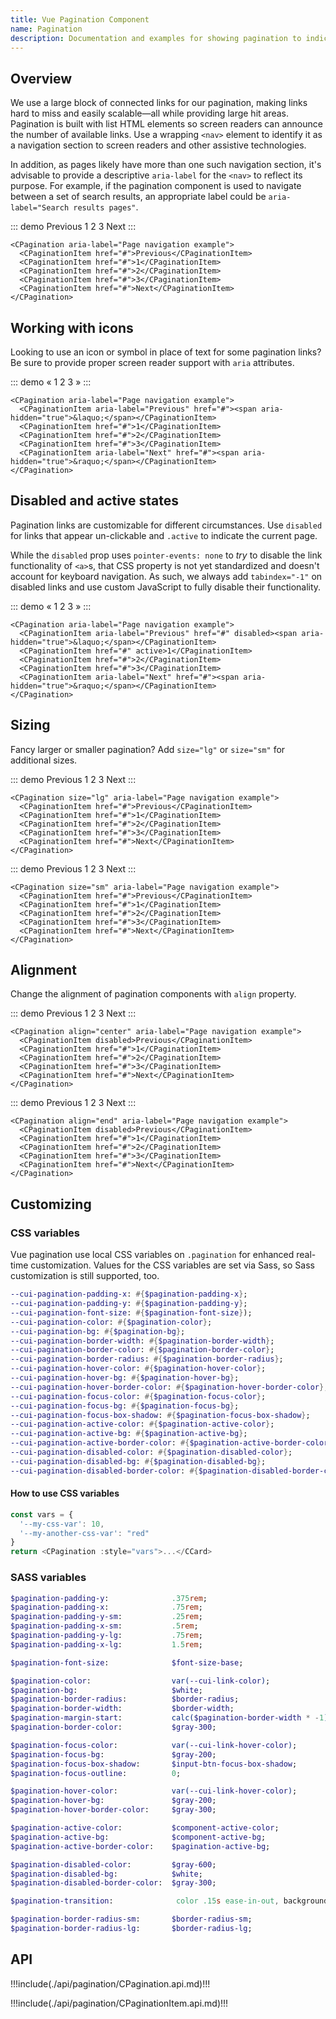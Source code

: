 ```yaml
---
title: Vue Pagination Component
name: Pagination
description: Documentation and examples for showing pagination to indicate a series of related content exists across multiple pages.
---
```


## Overview

We use a large block of connected links for our pagination, making links hard to miss and easily scalable—all while providing large hit areas. Pagination is built with list HTML elements so screen readers can announce the number of available links. Use a wrapping `<nav>` element to identify it as a navigation section to screen readers and other assistive technologies.

In addition, as pages likely have more than one such navigation section, it's advisable to provide a descriptive `aria-label` for the `<nav>` to reflect its purpose. For example, if the pagination component is used to navigate between a set of search results, an appropriate label could be `aria-label="Search results pages"`.

::: demo
<CPagination aria-label="Page navigation example">
  <CPaginationItem href="#">Previous</CPaginationItem>
  <CPaginationItem href="#">1</CPaginationItem>
  <CPaginationItem href="#">2</CPaginationItem>
  <CPaginationItem href="#">3</CPaginationItem>
  <CPaginationItem href="#">Next</CPaginationItem>
</CPagination>
:::
```vue
<CPagination aria-label="Page navigation example">
  <CPaginationItem href="#">Previous</CPaginationItem>
  <CPaginationItem href="#">1</CPaginationItem>
  <CPaginationItem href="#">2</CPaginationItem>
  <CPaginationItem href="#">3</CPaginationItem>
  <CPaginationItem href="#">Next</CPaginationItem>
</CPagination>
```

## Working with icons

Looking to use an icon or symbol in place of text for some pagination links? Be sure to provide proper screen reader support with `aria` attributes.

::: demo
<CPagination aria-label="Page navigation example">
  <CPaginationItem aria-label="Previous" href="#"><span aria-hidden="true">&laquo;</span></CPaginationItem>
  <CPaginationItem href="#">1</CPaginationItem>
  <CPaginationItem href="#">2</CPaginationItem>
  <CPaginationItem href="#">3</CPaginationItem>
  <CPaginationItem aria-label="Next" href="#"><span aria-hidden="true">&raquo;</span></CPaginationItem>
</CPagination>
:::
```vue
<CPagination aria-label="Page navigation example">
  <CPaginationItem aria-label="Previous" href="#"><span aria-hidden="true">&laquo;</span></CPaginationItem>
  <CPaginationItem href="#">1</CPaginationItem>
  <CPaginationItem href="#">2</CPaginationItem>
  <CPaginationItem href="#">3</CPaginationItem>
  <CPaginationItem aria-label="Next" href="#"><span aria-hidden="true">&raquo;</span></CPaginationItem>
</CPagination>
```

## Disabled and active states

Pagination links are customizable for different circumstances. Use `disabled` for links that appear un-clickable and `.active` to indicate the current page.

While the `disabled` prop uses `pointer-events: none` to _try_ to disable the link functionality of `<a>`s, that CSS property is not yet standardized and doesn't account for keyboard navigation. As such, we always add `tabindex="-1"` on disabled links and use custom JavaScript to fully disable their functionality.

::: demo
<CPagination aria-label="Page navigation example">
  <CPaginationItem aria-label="Previous" href="#" disabled><span aria-hidden="true">&laquo;</span></CPaginationItem>
  <CPaginationItem href="#" active>1</CPaginationItem>
  <CPaginationItem href="#">2</CPaginationItem>
  <CPaginationItem href="#">3</CPaginationItem>
  <CPaginationItem aria-label="Next" href="#"><span aria-hidden="true">&raquo;</span></CPaginationItem>
</CPagination>
:::
```vue
<CPagination aria-label="Page navigation example">
  <CPaginationItem aria-label="Previous" href="#" disabled><span aria-hidden="true">&laquo;</span></CPaginationItem>
  <CPaginationItem href="#" active>1</CPaginationItem>
  <CPaginationItem href="#">2</CPaginationItem>
  <CPaginationItem href="#">3</CPaginationItem>
  <CPaginationItem aria-label="Next" href="#"><span aria-hidden="true">&raquo;</span></CPaginationItem>
</CPagination>
```

## Sizing

Fancy larger or smaller pagination? Add `size="lg"` or `size="sm"` for additional sizes.

::: demo
<CPagination size="lg" aria-label="Page navigation example">
  <CPaginationItem href="#">Previous</CPaginationItem>
  <CPaginationItem href="#">1</CPaginationItem>
  <CPaginationItem href="#">2</CPaginationItem>
  <CPaginationItem href="#">3</CPaginationItem>
  <CPaginationItem href="#">Next</CPaginationItem>
</CPagination>
:::
```vue
<CPagination size="lg" aria-label="Page navigation example">
  <CPaginationItem href="#">Previous</CPaginationItem>
  <CPaginationItem href="#">1</CPaginationItem>
  <CPaginationItem href="#">2</CPaginationItem>
  <CPaginationItem href="#">3</CPaginationItem>
  <CPaginationItem href="#">Next</CPaginationItem>
</CPagination>
```

::: demo
<CPagination size="sm" aria-label="Page navigation example">
  <CPaginationItem href="#">Previous</CPaginationItem>
  <CPaginationItem href="#">1</CPaginationItem>
  <CPaginationItem href="#">2</CPaginationItem>
  <CPaginationItem href="#">3</CPaginationItem>
  <CPaginationItem href="#">Next</CPaginationItem>
</CPagination>
:::
```vue
<CPagination size="sm" aria-label="Page navigation example">
  <CPaginationItem href="#">Previous</CPaginationItem>
  <CPaginationItem href="#">1</CPaginationItem>
  <CPaginationItem href="#">2</CPaginationItem>
  <CPaginationItem href="#">3</CPaginationItem>
  <CPaginationItem href="#">Next</CPaginationItem>
</CPagination>
```

## Alignment

Change the alignment of pagination components with `align` property.

::: demo
<CPagination align="center" aria-label="Page navigation example">
  <CPaginationItem disabled>Previous</CPaginationItem>
  <CPaginationItem href="#">1</CPaginationItem>
  <CPaginationItem href="#">2</CPaginationItem>
  <CPaginationItem href="#">3</CPaginationItem>
  <CPaginationItem href="#">Next</CPaginationItem>
</CPagination>
:::
```vue
<CPagination align="center" aria-label="Page navigation example">
  <CPaginationItem disabled>Previous</CPaginationItem>
  <CPaginationItem href="#">1</CPaginationItem>
  <CPaginationItem href="#">2</CPaginationItem>
  <CPaginationItem href="#">3</CPaginationItem>
  <CPaginationItem href="#">Next</CPaginationItem>
</CPagination>
```

::: demo
<CPagination align="end" aria-label="Page navigation example">
  <CPaginationItem disabled>Previous</CPaginationItem>
  <CPaginationItem href="#">1</CPaginationItem>
  <CPaginationItem href="#">2</CPaginationItem>
  <CPaginationItem href="#">3</CPaginationItem>
  <CPaginationItem href="#">Next</CPaginationItem>
</CPagination>
:::
```vue
<CPagination align="end" aria-label="Page navigation example">
  <CPaginationItem disabled>Previous</CPaginationItem>
  <CPaginationItem href="#">1</CPaginationItem>
  <CPaginationItem href="#">2</CPaginationItem>
  <CPaginationItem href="#">3</CPaginationItem>
  <CPaginationItem href="#">Next</CPaginationItem>
</CPagination>
```

## Customizing

### CSS variables

Vue pagination use local CSS variables on `.pagination` for enhanced real-time customization. Values for the CSS variables are set via Sass, so Sass customization is still supported, too.

```sass
--cui-pagination-padding-x: #{$pagination-padding-x};
--cui-pagination-padding-y: #{$pagination-padding-y};
--cui-pagination-font-size: #{$pagination-font-size});
--cui-pagination-color: #{$pagination-color};
--cui-pagination-bg: #{$pagination-bg};
--cui-pagination-border-width: #{$pagination-border-width};
--cui-pagination-border-color: #{$pagination-border-color};
--cui-pagination-border-radius: #{$pagination-border-radius};
--cui-pagination-hover-color: #{$pagination-hover-color};
--cui-pagination-hover-bg: #{$pagination-hover-bg};
--cui-pagination-hover-border-color: #{$pagination-hover-border-color};
--cui-pagination-focus-color: #{$pagination-focus-color};
--cui-pagination-focus-bg: #{$pagination-focus-bg};
--cui-pagination-focus-box-shadow: #{$pagination-focus-box-shadow};
--cui-pagination-active-color: #{$pagination-active-color};
--cui-pagination-active-bg: #{$pagination-active-bg};
--cui-pagination-active-border-color: #{$pagination-active-border-color};
--cui-pagination-disabled-color: #{$pagination-disabled-color};
--cui-pagination-disabled-bg: #{$pagination-disabled-bg};
--cui-pagination-disabled-border-color: #{$pagination-disabled-border-color};
```

#### How to use CSS variables

```js
const vars = { 
  '--my-css-var': 10,
  '--my-another-css-var': "red" 
}
return <CPagination :style="vars">...</CCard>
```

### SASS variables

```sass
$pagination-padding-y:              .375rem;
$pagination-padding-x:              .75rem;
$pagination-padding-y-sm:           .25rem;
$pagination-padding-x-sm:           .5rem;
$pagination-padding-y-lg:           .75rem;
$pagination-padding-x-lg:           1.5rem;

$pagination-font-size:              $font-size-base;

$pagination-color:                  var(--cui-link-color);
$pagination-bg:                     $white;
$pagination-border-radius:          $border-radius;
$pagination-border-width:           $border-width;
$pagination-margin-start:           calc($pagination-border-width * -1); // stylelint-disable-line function-disallowed-list
$pagination-border-color:           $gray-300;

$pagination-focus-color:            var(--cui-link-hover-color);
$pagination-focus-bg:               $gray-200;
$pagination-focus-box-shadow:       $input-btn-focus-box-shadow;
$pagination-focus-outline:          0;

$pagination-hover-color:            var(--cui-link-hover-color);
$pagination-hover-bg:               $gray-200;
$pagination-hover-border-color:     $gray-300;

$pagination-active-color:           $component-active-color;
$pagination-active-bg:              $component-active-bg;
$pagination-active-border-color:    $pagination-active-bg;

$pagination-disabled-color:         $gray-600;
$pagination-disabled-bg:            $white;
$pagination-disabled-border-color:  $gray-300;

$pagination-transition:              color .15s ease-in-out, background-color .15s ease-in-out, border-color .15s ease-in-out, box-shadow .15s ease-in-out;

$pagination-border-radius-sm:       $border-radius-sm;
$pagination-border-radius-lg:       $border-radius-lg;
```

## API

!!!include(./api/pagination/CPagination.api.md)!!!

!!!include(./api/pagination/CPaginationItem.api.md)!!!
